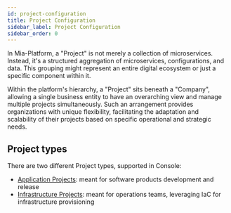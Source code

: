```yaml
---
id: project-configuration
title: Project Configuration
sidebar_label: Project Configuration
sidebar_order: 0
---
```


In Mia-Platform, a "Project" is not merely a collection of microservices. Instead, it's a structured aggregation of microservices, configurations, and data. This grouping might represent an entire digital ecosystem or just a specific component within it.  
  
Within the platform's hierarchy, a "Project" sits beneath a "Company", allowing a single business entity to have an overarching view and manage multiple projects simultaneously. Such an arrangement provides organizations with unique flexibility, facilitating the adaptation and scalability of their projects based on specific operational and strategic needs.

## Project types

There are two different Project types, supported in Console:

- [Application Projects](./application-project.md): meant for software products development and release
- [Infrastructure Projects](./infrastructure-project.md): meant for operations teams, leveraging IaC for infrastructure provisioning
